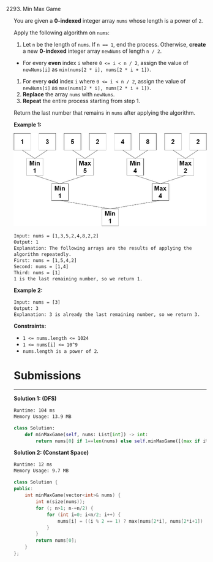 2293. Min Max Game

You are given a **0-indexed** integer array `nums` whose length is a power of `2`.

Apply the following algorithm on `nums`:

1. Let `n` be the length of `nums`. If `n == 1`, end the process. Otherwise, **create** a new **0-indexed** integer array `newNums` of length `n / 2`.
* For every **even** index `i` where `0 <= i < n / 2`, assign the value of `newNums[i]` as `min(nums[2 * i], nums[2 * i + 1])`.
1. For every **odd** index `i` where `0 <= i < n / 2`, assign the value of `newNums[i]` as `max(nums[2 * i], nums[2 * i + 1])`.
1. **Replace** the array `nums` with `newNums`.
1. **Repeat** the entire process starting from step 1.

Return the last number that remains in `nums` after applying the algorithm.

 

**Example 1:**

![2293_example1drawio-1.png](img/2293_example1drawio-1.png)
```
Input: nums = [1,3,5,2,4,8,2,2]
Output: 1
Explanation: The following arrays are the results of applying the algorithm repeatedly.
First: nums = [1,5,4,2]
Second: nums = [1,4]
Third: nums = [1]
1 is the last remaining number, so we return 1.
```

**Example 2:**
```
Input: nums = [3]
Output: 3
Explanation: 3 is already the last remaining number, so we return 3.
```

**Constraints:**

* `1 <= nums.length <= 1024`
* `1 <= nums[i] <= 10^9`
* `nums.length is a power of 2`.

# Submissions
---
**Solution 1: (DFS)**
```
Runtime: 104 ms
Memory Usage: 13.9 MB
```
```python
class Solution:
    def minMaxGame(self, nums: List[int]) -> int:
        return nums[0] if 1==len(nums) else self.minMaxGame([(max if i%2 else min)(nums[2*i],nums[2*i+1]) for i in range(len(nums)//2)])
```

**Solution 2: (Constant Space)**
```
Runtime: 12 ms
Memory Usage: 9.7 MB
```
```c++
class Solution {
public:
    int minMaxGame(vector<int>& nums) {
        int n(size(nums));
        for (; n>1; n-=n/2) {
            for (int i=0; i<n/2; i++) {
                nums[i] = ((i % 2 == 1) ? max(nums[2*i], nums[2*i+1]) : min(nums[2*i], nums[2*i+1]));
            }
        }
        return nums[0];
    }
};
```
